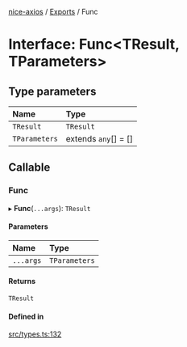 [nice-axios](../README.md) / [Exports](../modules.md) / Func

# Interface: Func\<TResult, TParameters\>

## Type parameters

| Name | Type |
| :------ | :------ |
| `TResult` | `TResult` |
| `TParameters` | extends `any`[] = [] |

## Callable

### Func

▸ **Func**(`...args`): `TResult`

#### Parameters

| Name | Type |
| :------ | :------ |
| `...args` | `TParameters` |

#### Returns

`TResult`

#### Defined in

[src/types.ts:132](https://github.com/sixdjango/nice-axios/blob/1789957/src/types.ts#L132)
